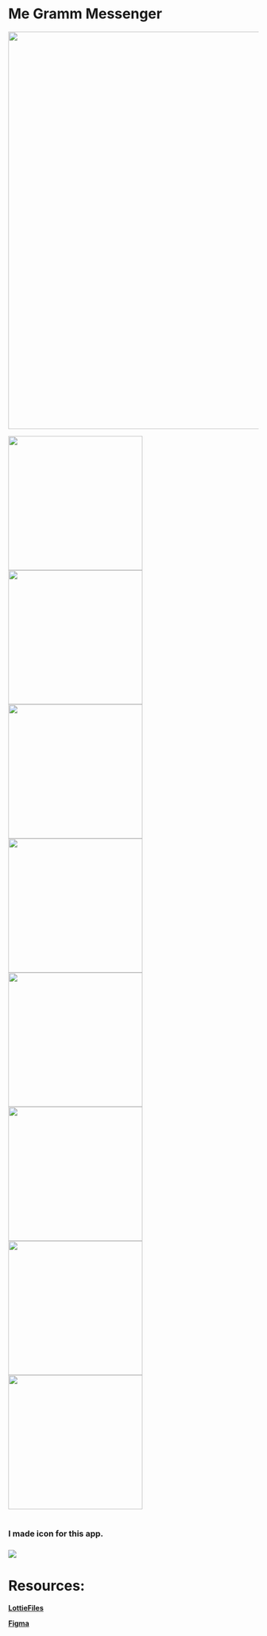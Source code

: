 # Me Gramm Messenger


<img src="images/video.gif" width = "800" > 

<img src="images/img_1.jpg" width = "270" > <img src="images/img_2.jpg" width = "270" > <img src="images/img_3.jpg" width = "270" >
<img src="images/img_4.jpg" width = "270" > <img src="images/img_5.jpg" width = "270" > <img src="images/img_6.jpg" width = "270" >
<img src="images/img_7.jpg" width = "270" > <img src="images/img_8.jpg" width = "270">

# <h3>I made icon for this app.<h3>
  
  <img src="images/icon.png">
  
  
# Resources:
  
 <b><a href = "https://lottiefiles.com/81963-chat-bubbles">LottieFiles</a><b>

<b><a href = "https://www.figma.com/file/ZNCE5t78CytN8lT9Ybbsm0/Untitled?node-id=0%3A1">Figma</a><b>
